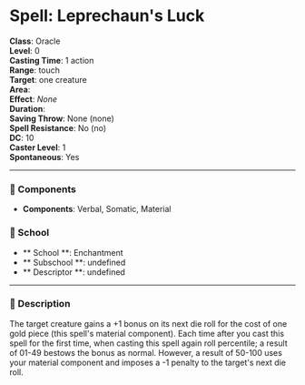 
# Spell: Leprechaun's Luck
**Class**: Oracle  
**Level**: 0  
**Casting Time**: 1 action  
**Range**: touch  
**Target**: one creature  
**Area**:   
**Effect**: _None_  
**Duration**:   
**Saving Throw**: None (none)  
**Spell Resistance**: No (no)  
**DC**: 10  
**Caster Level**: 1  
**Spontaneous**: Yes

---

### 🔮 Components
- **Components**: Verbal, Somatic, Material

### 🏫 School
- ** School **: Enchantment
- ** Subschool **: undefined
- ** Descriptor **: undefined
---

### 📜 Description
The target creature gains a +1 bonus on its next die roll for the cost of one gold piece (this spell's material component). Each time after you cast this spell for the first time, when casting this spell again roll percentile; a result of 01-49 bestows the bonus as normal. However, a result of 50-100 uses your material component and imposes a -1 penalty to the target's next die roll.
